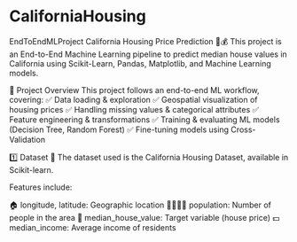 # CaliforniaHousing
EndToEndMLProject
California Housing Price Prediction 🏡💰
This project is an End-to-End Machine Learning pipeline to predict median house values in California using Scikit-Learn, Pandas, Matplotlib, and Machine Learning models.

📌 Project Overview
This project follows an end-to-end ML workflow, covering: ✅ Data loading & exploration
✅ Geospatial visualization of housing prices
✅ Handling missing values & categorical attributes
✅ Feature engineering & transformations
✅ Training & evaluating ML models (Decision Tree, Random Forest)
✅ Fine-tuning models using Cross-Validation

1️⃣ Dataset 📂
The dataset used is the California Housing Dataset, available in Scikit-learn.

Features include:

🏠 longitude, latitude: Geographic location
👨‍👩‍👧‍👦 population: Number of people in the area
🏡 median_house_value: Target variable (house price)
💵 median_income: Average income of residents


